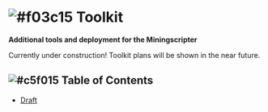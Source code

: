 # ![#f03c15](https://placehold.it/15/f03c15/000000?text=+) Toolkit

**Additional tools and deployment for the Miningscripter**

Currently under construction!
Toolkit plans will be shown in the near future.


## ![#c5f015](https://placehold.it/15/c5f015/000000?text=+) Table of Contents

- [Draft](#draft)
